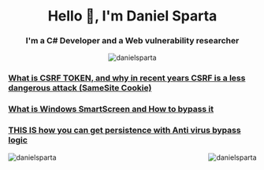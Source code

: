 <h1 align="center">Hello 👋, I'm Daniel Sparta</h1>
<h3 align="center">I'm a C# Developer and a Web vulnerability researcher</h3>
<p align="center"> <img src="https://komarev.com/ghpvc/?username=danielsparta&label=Profile%20views&color=0e75b6&style=flat" alt="danielsparta" /> </p>
<p align="center"><h3><a href="https://www.fxp.co.il/showthread.php?t=21316185">What is CSRF TOKEN, and why in recent years CSRF is a less dangerous attack (SameSite Cookie)</a></h3></p>
<p align="center"><h3><a href="https://www.fxp.co.il/showthread.php?t=21607417">What is Windows SmartScreen and How to bypass it</a></h3></p>
<p align="center"><h3><a href="https://www.fxp.co.il/showthread.php?t=21316185">THIS IS how you can get persistence with Anti virus bypass logic</a></h3></p>


<p><img align="right" src="https://github-readme-stats.vercel.app/api/top-langs?username=danielsparta&show_icons=true&locale=en&layout=compact" alt="danielsparta" /></p>
<p>&nbsp;<img align="left" src="https://github-readme-stats.vercel.app/api?username=danielsparta&show_icons=true&locale=en" alt="danielsparta" /></p>
